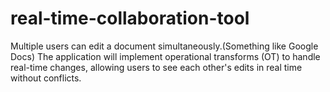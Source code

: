 # real-time-collaboration-tool
Multiple users can edit a document simultaneously.(Something like Google Docs) The application will implement operational transforms (OT) to handle real-time changes, allowing users to see each other's edits in real time without conflicts.
